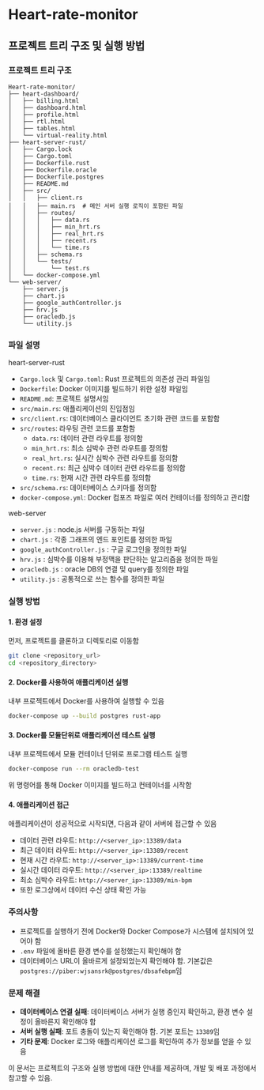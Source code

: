 # Heart-rate-monitor

## 프로젝트 트리 구조 및 실행 방법

### 프로젝트 트리 구조

```
Heart-rate-monitor/
├── heart-dashboard/
│   ├── billing.html
│   ├── dashboard.html
│   ├── profile.html
│   ├── rtl.html
│   ├── tables.html
│   └── virtual-reality.html
├── heart-server-rust/
│   ├── Cargo.lock
│   ├── Cargo.toml
│   ├── Dockerfile.rust
│   ├── Dockerfile.oracle
│   ├── Dockerfile.postgres
│   ├── README.md
│   ├── src/
│   │   ├── client.rs
│   │   ├── main.rs  # 메인 서버 실행 로직이 포함된 파일
│   │   ├── routes/
│   │   │   ├── data.rs
│   │   │   ├── min_hrt.rs
│   │   │   ├── real_hrt.rs
│   │   │   ├── recent.rs
│   │   │   └── time.rs
│   │   ├── schema.rs
│   │   └── tests/
│   │       └── test.rs
│   └── docker-compose.yml
└── web-server/
    ├── server.js
    ├── chart.js
    ├── google_authController.js
    ├── hrv.js
    ├── oracledb.js
    └── utility.js
```

### 파일 설명
heart-server-rust
- `Cargo.lock` 및 `Cargo.toml`: Rust 프로젝트의 의존성 관리 파일임
- `Dockerfile`: Docker 이미지를 빌드하기 위한 설정 파일임
- `README.md`: 프로젝트 설명서임
- `src/main.rs`: 애플리케이션의 진입점임
- `src/client.rs`: 데이터베이스 클라이언트 초기화 관련 코드를 포함함
- `src/routes`: 라우팅 관련 코드를 포함함
  - `data.rs`: 데이터 관련 라우트를 정의함
  - `min_hrt.rs`: 최소 심박수 관련 라우트를 정의함
  - `real_hrt.rs`: 실시간 심박수 관련 라우트를 정의함
  - `recent.rs`: 최근 심박수 데이터 관련 라우트를 정의함
  - `time.rs`: 현재 시간 관련 라우트를 정의함
- `src/schema.rs`: 데이터베이스 스키마를 정의함
- `docker-compose.yml`: Docker 컴포즈 파일로 여러 컨테이너를 정의하고 관리함

web-server
- `server.js` : node.js 서버를 구동하는 파일
- `chart.js` : 각종 그래프의 엔드 포인트를 정의한 파일
- `google_authController.js` : 구글 로그인을 정의한 파일
- `hrv.js` : 심박수를 이용해 부정맥을 판단하는 알고리즘을 정의한 파일
- `oracledb.js` : oracle DB의 연결 및 query를 정의한 파일
- `utility.js` : 공통적으로 쓰는 함수를 정의한 파일

### 실행 방법

#### 1. 환경 설정
먼저, 프로젝트를 클론하고 디렉토리로 이동함

```sh
git clone <repository_url>
cd <repository_directory>
```

#### 2. Docker를 사용하여 애플리케이션 실행
내부 프로젝트에서 Docker를 사용하여 실행할 수 있음

```sh
docker-compose up --build postgres rust-app
```
#### 3. Docker를 모듈단위로 애플리케이션 테스트 실행
내부 프로젝트에서 모듈 컨테이너 단위로 프로그램 테스트 실행

```sh
docker-compose run --rm oracledb-test
```


위 명령어를 통해 Docker 이미지를 빌드하고 컨테이너를 시작함

#### 4. 애플리케이션 접근
애플리케이션이 성공적으로 시작되면, 다음과 같이 서버에 접근할 수 있음

- 데이터 관련 라우트: `http://<server_ip>:13389/data`
- 최근 데이터 라우트: `http://<server_ip>:13389/recent`
- 현재 시간 라우트: `http://<server_ip>:13389/current-time`
- 실시간 데이터 라우트: `http://<server_ip>:13389/realtime`
- 최소 심박수 라우트: `http://<server_ip>:13389/min-bpm`
- 또한 로그상에서 데이터 수신 상태 확인 가능
### 주의사항

- 프로젝트를 실행하기 전에 Docker와 Docker Compose가 시스템에 설치되어 있어야 함
- `.env` 파일에 올바른 환경 변수를 설정했는지 확인해야 함
- 데이터베이스 URL이 올바르게 설정되었는지 확인해야 함. 기본값은 `postgres://piber:wjsansrk@postgres/dbsafebpm`임

### 문제 해결

- **데이터베이스 연결 실패**: 데이터베이스 서버가 실행 중인지 확인하고, 환경 변수 설정이 올바른지 확인해야 함
- **서버 실행 실패**: 포트 충돌이 있는지 확인해야 함. 기본 포트는 `13389`임
- **기타 문제**: Docker 로그와 애플리케이션 로그를 확인하여 추가 정보를 얻을 수 있음

이 문서는 프로젝트의 구조와 실행 방법에 대한 안내를 제공하며, 개발 및 배포 과정에서 참고할 수 있음.
